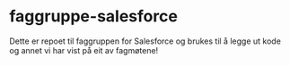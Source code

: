 # faggruppe-salesforce
Dette er repoet til faggruppen for Salesforce og brukes til å legge ut kode og annet vi har vist på eit av fagmøtene!
